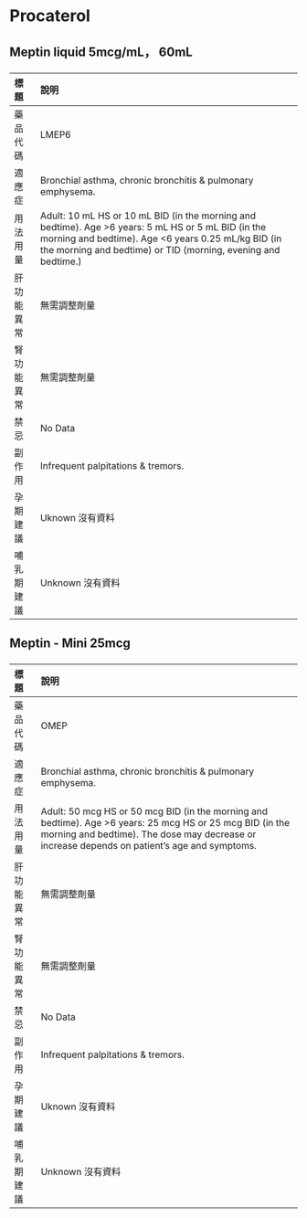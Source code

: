 # Procaterol

## Meptin liquid 5mcg/mL， 60mL

##### 

| 標題       | 說明                                                                                                                                                                                                                       |
|:-----------|:---------------------------------------------------------------------------------------------------------------------------------------------------------------------------------------------------------------------------|
| 藥品代碼   | LMEP6                                                                                                                                                                                                                      |
| 適應症     | Bronchial asthma, chronic bronchitis & pulmonary emphysema.                                                                                                                                                                |
| 用法用量   | Adult: 10 mL HS or 10 mL BID (in the morning and bedtime). Age >6 years: 5 mL HS or 5 mL BID (in the morning and bedtime). Age <6 years 0.25 mL/kg BID (in the morning and bedtime) or TID (morning, evening and bedtime.) |
| 肝功能異常 | 無需調整劑量                                                                                                                                                                                                               |
| 腎功能異常 | 無需調整劑量                                                                                                                                                                                                               |
| 禁忌       | No Data                                                                                                                                                                                                                    |
| 副作用     | Infrequent palpitations & tremors.                                                                                                                                                                                         |
| 孕期建議   | Uknown 沒有資料                                                                                                                                                                                                            |
| 哺乳期建議 | Unknown 沒有資料                                                                                                                                                                                                           |

## Meptin - Mini 25mcg

##### 

| 標題       | 說明                                                                                                                                                                                                      |
|:-----------|:----------------------------------------------------------------------------------------------------------------------------------------------------------------------------------------------------------|
| 藥品代碼   | OMEP                                                                                                                                                                                                      |
| 適應症     | Bronchial asthma, chronic bronchitis & pulmonary emphysema.                                                                                                                                               |
| 用法用量   | Adult: 50 mcg HS or 50 mcg BID (in the morning and bedtime). Age >6 years: 25 mcg HS or 25 mcg BID (in the morning and bedtime). The dose may decrease or increase depends on patient’s age and symptoms. |
| 肝功能異常 | 無需調整劑量                                                                                                                                                                                              |
| 腎功能異常 | 無需調整劑量                                                                                                                                                                                              |
| 禁忌       | No Data                                                                                                                                                                                                   |
| 副作用     | Infrequent palpitations & tremors.                                                                                                                                                                        |
| 孕期建議   | Uknown 沒有資料                                                                                                                                                                                           |
| 哺乳期建議 | Unknown 沒有資料                                                                                                                                                                                          |

